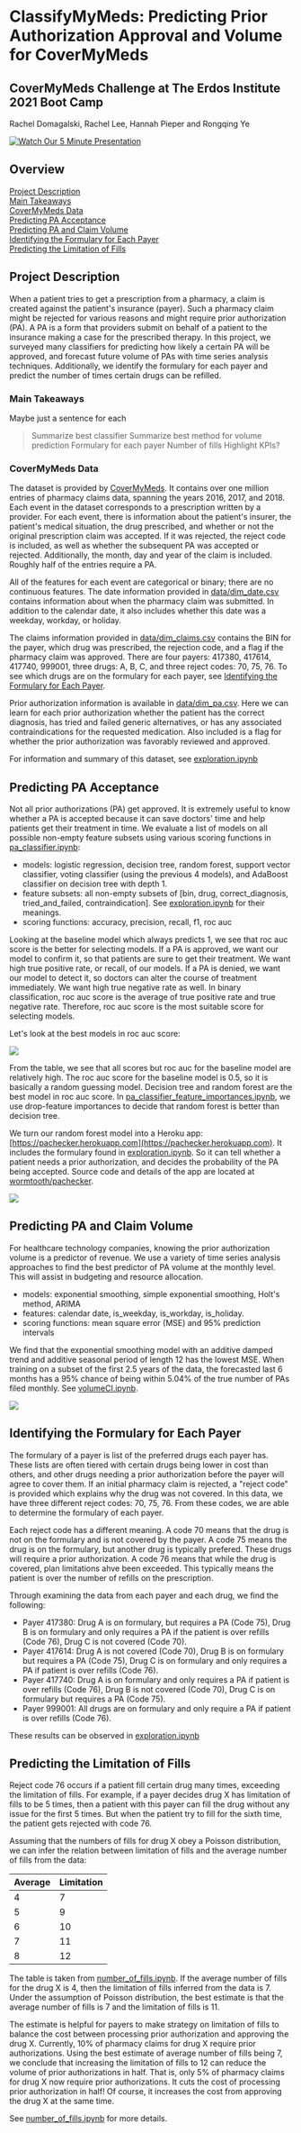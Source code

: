 # ClassifyMyMeds: Predicting Prior Authorization Approval and Volume for CoverMyMeds
## CoverMyMeds Challenge at The Erdos Institute 2021 Boot Camp
Rachel Domagalski, Rachel Lee, Hannah Pieper and Rongqing Ye

[![Watch Our 5 Minute Presentation](https://img.youtube.com/vi/f2bvzskTrqE/maxresdefault.jpg)](https://www.youtube.com/watch?v=f2bvzskTrqE)

## Overview 
[Project Description](#project-description)  
[Main Takeaways](#main-takeaways)  
[CoverMyMeds Data](#covermymeds-data)  
[Predicting PA Acceptance](#predicting-pa-acceptance)  
[Predicting PA and Claim Volume](#predicting-pa-and-claim-volume)  
[Identifying the Formulary for Each Payer](#identifying-the-formulary-for-each-payer)  
[Predicting the Limitation of Fills](#predicting-the-limitation-of-fills)  

## Project Description

When a patient tries to get a prescription from a pharmacy, a claim is created against the patient's insurance (payer). Such a pharmacy claim might be rejected for various reasons and might require prior authorization (PA). A PA is a form that providers submit on behalf of a patient to the insurance making a case for the prescribed therapy. In this project, we surveyed many classifiers for predicting how likely a certain PA will be approved, and forecast future volume of PAs with time series analysis techniques. Additionally, we identify the formulary for each payer and predict the number of times certain drugs can be refilled.

### Main Takeaways
Maybe just a sentence for each
> Summarize best classifier 
> Summarize best method for volume prediction 
> Formulary for each payer 
>  Number of fills 
>  Highlight KPIs? 

### CoverMyMeds Data 
The dataset is provided by [CoverMyMeds](https://covermymeds.com/). It contains over one million entries of pharmacy claims data, spanning the years 2016, 2017, and 2018. 
Each event in the dataset corresponds to a prescription written by a provider. For each event, there is information about the patient's insurer, the patient's medical situation, the drug prescribed, and whether or not the original prescription claim was accepted. If it was rejected, the reject code is included, as well as whether the subsequent PA was accepted or rejected. Additionally, the month, day and year of the claim is included. Roughly half of the entries require a PA. 

All of the features for each event are categorical or binary; there are no continuous features. 
The date information provided in [data/dim_date.csv](data/dim_date.csv) contains information about when the pharmacy claim was submitted. In addition to the calendar date, it also includes whether this date was a weekday, workday, or holiday.   

The claims information provided in [data/dim_claims.csv](data/dim_claims.csv) contains the BIN for the payer, which drug was prescribed, the rejection code, and a flag if the pharmacy claim was approved. There are four payers: 417380, 417614, 417740, 999001, three drugs: A, B, C, and three reject codes: 70, 75, 76. To see which drugs are on the formulary for each payer, see [Identifying the Formulary for Each Payer](#identifying-the-formulary-for-each-payer).  

Prior authorization information is available in [data/dim_pa.csv](data/dim_pa.csv). Here we can learn for each prior authorization whether the patient has the correct diagnosis, has tried and failed generic alternatives, or has any associated contraindications for the requested medication. Also included is a flag for whether the prior authorization was favorably reviewed and approved. 

For information and summary of this dataset, see [exploration.ipynb](exploration.ipynb)

## Predicting PA Acceptance 

Not all prior authorizations (PA) get approved. It is extremely useful to know whether a PA is accepted because it can save doctors' time and help patients get their treatment in time. We evaluate a list of models on all possible non-empty feature subsets using various scoring functions in [pa_classifier.ipynb](pa_classifier.ipynb):

- models: logistic regression, decision tree, random forest, support vector classifier, voting classifier (using the previous 4 models), and AdaBoost classifier on decision tree with depth 1.
- feature subsets: all non-empty subsets of [bin, drug, correct_diagnosis, tried_and_failed, contraindication]. See [exploration.ipynb](exploration.ipynb) for their meanings.
- scoring functions: accuracy, precision, recall, f1, roc auc

Looking at the baseline model which always predicts 1, we see that roc auc score is the better for selecting models. If a PA is approved, we want our model to confirm it, so that patients are sure to get their treatment. We want high true positive rate, or recall, of our models. If a PA is denied, we want our model to detect it, so doctors can alter the course of treatment immediately. We want high true negative rate as well. In binary classification, roc auc score is the average of true positive rate and true negative rate. Therefore, roc auc score is the most suitable score for selecting models.

Let's look at the best models in roc auc score:

![](images/models_comparison_roc_auc.png)

From the table, we see that all scores but roc auc for the baseline model are relatively high. The roc auc score for the baseline model is 0.5, so it is basically a random guessing model. Decision tree and random forest are the best model in roc auc score. In [pa_classifier_feature_importances.ipynb](pa_classifier_feature_importances.ipynb), we use drop-feature importances to decide that random forest is better than decision tree.

We turn our random forest model into a Heroku app: [https://pachecker.herokuapp.com](https://pachecker.herokuapp.com). It includes the formulary found in [exploration.ipynb](exploration.ipynb). So it can tell whether a patient needs a prior authorization, and decides the probability of the PA being accepted. Source code and details of the app are located at [wormtooth/pachecker](https://github.com/wormtooth/pachecker).

![](images/screenshot_of_webapp_result.png)

## Predicting PA and Claim Volume 
For healthcare technology companies, knowing the prior authorization volume is a predictor of revenue. We use a variety of time series analysis approaches to find the best predictor of PA volume at the monthly level. This will assist in budgeting and resource allocation. 

- models: exponential smoothing, simple exponential smoothing, Holt's method, ARIMA
- features: calendar date, is_weekday, is_workday, is_holiday. 
- scoring functions: mean square error (MSE) and 95% prediction intervals

We find that the exponential smoothing model with an additive damped trend and additive seasonal period of length 12 has the lowest MSE. When training on a subset of the first 2.5 years of the data, the forecasted last 6 months has a 95% chance of being within 5.04% of the true number of PAs filed monthly. See [volumeCI.ipynb](volumeCI.ipynb).

![](images/exponential_smoothing.png)

## Identifying the Formulary for Each Payer 
The formulary of a payer is list of the preferred drugs each payer has. These lists are often tiered with certain drugs being lower in cost than others, and other drugs needing a prior authorization before the payer will agree to cover them. If an initial pharmacy claim is rejected, a "reject code" is provided which explains why the drug was not covered. In this data, we have three different reject codes: 70, 75, 76. From these codes, we are able to determine the formulary of each payer. 

Each reject code has a different meaning. A code 70 means that the drug is not on the formulary and is not covered by the payer. A code 75 means the drug is on the formulary, but another drug is typically prefered. These drugs will require a prior authorization. A code 76 means that while the drug is covered, plan limitations ahve been exceeded. This typically means the patient is over the number of refills on the prescription. 

Through examining the data from each payer and each drug, we find the following: 
* Payer 417380: Drug A is on formulary, but requires a PA (Code 75), Drug B is on formulary and only requires a PA if the patient is over refills (Code 76), Drug C is not covered (Code 70).
* Payer 417614: Drug A is not covered (Code 70), Drug B is on formulary but requires a PA (Code 75), Drug C is on formulary and only requires a PA if patient is over refills (Code 76). 
* Payer 417740: Drug A is on formulary and only requires a PA if patient is over refills (Code 76), Drug B is not covered (Code 70), Drug C is on formulary but requires a PA (Code 75). 
* Payer 999001: All drugs are on formulary and only require a PA if patient is over refills (Code 76). 

These results can be observed in [exploration.ipynb](exploration.ipynb)

## Predicting the Limitation of Fills

Reject code 76 occurs if a patient fill certain drug many times, exceeding the limitation of fills. For example, if a payer decides drug X has limitation of fills to be 5 times, then a patient with this payer can fill the drug without any issue for the first 5 times. But when the patient try to fill for the sixth time, the patient gets rejected with code 76.

Assuming that the numbers of fills for drug X obey a Poisson distribution, we can infer the relation between limitation of fills and the average number of fills from the data:

| Average | Limitation |
| ------- | ---------- |
| 4       | 7          |
| 5       | 9          |
| 6       | 10         |
| 7       | 11         |
| 8       | 12         |

The table is taken from [number_of_fills.ipynb](number_of_fills.ipynb). If the average number of fills for the drug X is 4, then the limitation of fills inferred from the data is 7. Under the assumption of Poisson distribution, the best estimate is that the average number of fills is 7 and the limitation of fills is 11.

The estimate is helpful for payers to make strategy on limitation of fills to balance the cost between processing prior authorization and approving the drug X. Currently, 10% of pharmacy claims for drug X require prior authorizations. Using the best estimate of average number of fills being 7, we conclude that increasing the limitation of fills to 12 can reduce the volume of prior authorizations in half. That is, only 5% of pharmacy claims for drug X now require prior authorizations. It cuts the cost of processing prior authorization in half! Of course, it increases the cost from approving the drug X at the same time.

See [number_of_fills.ipynb](number_of_fills.ipynb) for more details.














